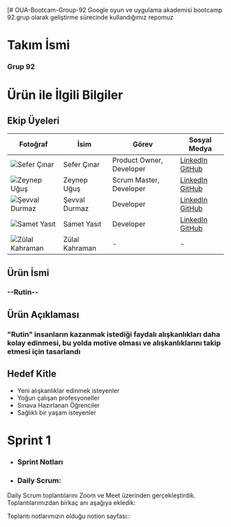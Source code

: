 [# OUA-Bootcam-Group-92
Google oyun ve uygulama akademisi bootcamp 92.grup olarak geliştirme sürecinde kullandığımız repomuz
# Takım İsmi
 ### Grup 92 

# Ürün ile İlgili Bilgiler

## Ekip Üyeleri 
| Fotoğraf                          | İsim            | Görev                        | Sosyal Medya                |
| --------------------------------- | --------------- | ---------------------------- | --------------------------- |
| ![Sefer Çınar](foto_url_1)        | Sefer Çınar     | Product Owner, Developer     | [LinkedIn](https://www.linkedin.com/in/sefercinar/) [GitHub](https://github.com/SeferCinar)|
| ![Zeynep Uğuş](foto_url_2)        | Zeynep Uğuş     | Scrum Master, Developer                | [LinkedIn]( https://www.linkedin.com/in/zeynep-u%C4%9Fu%C5%9F-76b883296/) [GitHub](https://github.com/zeynepugus) |
| ![Şevval Durmaz](foto_url_3)      | Şevval Durmaz   | Developer                    | [LinkedIn](https://www.linkedin.com/in/sevvaldurmaz1/ ) [GitHub](https://github.com/sevvaldurmaz1)|
| ![Samet Yasıt](foto_url_4)        | Samet Yasıt     | Developer                    | [LinkedIn](https://www.linkedin.com/in/samet-yas%C4%B1t-762556254/) [GitHub](https://github.com/SametYASIT) |
| ![Zülal Kahraman](foto_url_5)     | Zülal Kahraman  | -                            | - |
## Ürün İsmi
### --Rutin--
## Ürün Açıklaması
### "Rutin" insanların kazanmak istediği faydalı alışkanlıkları daha kolay edinmesi, bu yolda motive olması ve alışkanlıklarını takip etmesi için tasarlandı 
## Hedef Kitle
- Yeni alışkanlıklar edinmek isteyenler 
- Yoğun çalışan profesyoneller
- Sınava Hazırlanan Öğrenciler
- Sağlıklı bir yaşam isteyenler

# Sprint 1
- ### Sprint Notları


- ### Daily Scrum: 
 Daily Scrum toplantılarını Zoom ve Meet üzerinden gerçekleştirdik. Toplantılarımızdan birkaç anı aşağıya ekledik:

Toplantı notlarımızın olduğu notion sayfası::
